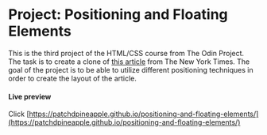# Project: Positioning and Floating Elements

This is the third project of the HTML/CSS course from The Odin Project.\
The task is to create a clone of [this article](https://www.nytimes.com/2014/03/18/science/space/detection-of-waves-in-space-buttresses-landmark-theory-of-big-bang.html?_r=0) from The New York Times.
The goal of the project is to be able to utilize different positioning techniques in order to create the layout of the article.


#### Live preview

Click [https://patchdpineapple.github.io/positioning-and-floating-elements/](https://patchdpineapple.github.io/positioning-and-floating-elements/)
